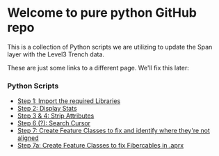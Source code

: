 # Welcome to pure python GitHub repo

This is a collection of Python scripts we are utilizing to update the Span layer with the Level3 Trench data.  

These are just some links to a different page.  We'll fix this later:

### Python Scripts

- [Step 1: Import the required Libraries](https://github.com/JohnFirnschild/trench_alignment/blob/main/required_libraries.py)
- [Step 2: Display Stats](https://github.com/JohnFirnschild/trench_alignment/blob/main/Display_Stats.py)
- [Step 3 & 4: Strip Attributes](https://github.com/JohnFirnschild/trench_alignment/blob/main/Strip_Attributes.py)
- [Step 6 (?): Search Cursor](https://github.com/JohnFirnschild/trench_alignment/blob/main/Search_Cursor.py)
- [Step 7: Create Feature Classes to fix and identify where they're not aligned](https://github.com/JohnFirnschild/trench_alignment/blob/main/ID_Unaligned.py)
- [Step 7a: Create Feature Classes to fix Fibercables in .aprx](https://github.com/JohnFirnschild/trench_alignment/blob/main/Working_Edit.py)
<!-- Add more scripts here as needed -->
